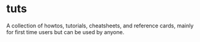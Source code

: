 # tuts
A collection of howtos, tutorials, cheatsheets, and reference cards, mainly for first time users but can be used by anyone.
